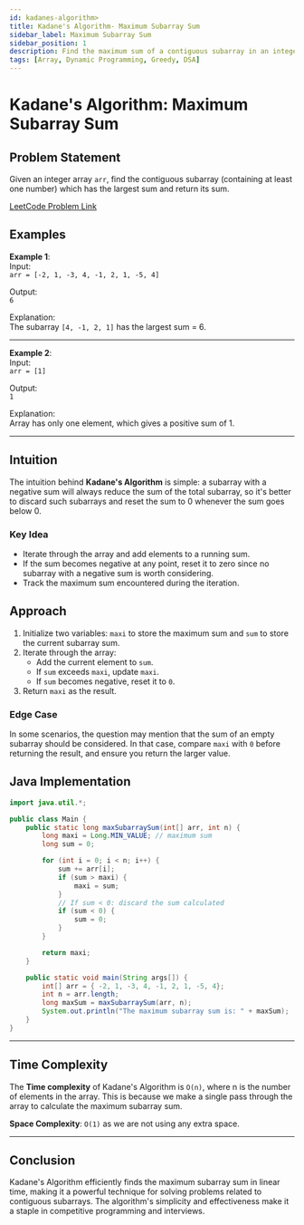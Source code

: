 ```yaml
---
id: kadanes-algorithm>
title: Kadane's Algorithm- Maximum Subarray Sum
sidebar_label: Maximum Subarray Sum
sidebar_position: 1
description: Find the maximum sum of a contiguous subarray in an integer array.
tags: [Array, Dynamic Programming, Greedy, DSA]
---
```


# Kadane's Algorithm: Maximum Subarray Sum

## Problem Statement
Given an integer array `arr`, find the contiguous subarray (containing at least one number) which has the largest sum and return its sum.

[LeetCode Problem Link](https://leetcode.com/problems/maximum-subarray/description/)

## Examples

**Example 1**:  
Input:  
`arr = [-2, 1, -3, 4, -1, 2, 1, -5, 4]`

Output:  
`6`

Explanation:  
The subarray `[4, -1, 2, 1]` has the largest sum = 6.

---

**Example 2**:  
Input:  
`arr = [1]`

Output:  
`1`

Explanation:  
Array has only one element, which gives a positive sum of 1.

---

## Intuition
The intuition behind **Kadane's Algorithm** is simple: a subarray with a negative sum will always reduce the sum of the total subarray, so it's better to discard such subarrays and reset the sum to 0 whenever the sum goes below 0.

### Key Idea
- Iterate through the array and add elements to a running sum.
- If the sum becomes negative at any point, reset it to zero since no subarray with a negative sum is worth considering.
- Track the maximum sum encountered during the iteration.

## Approach
1. Initialize two variables: `maxi` to store the maximum sum and `sum` to store the current subarray sum.
2. Iterate through the array:
   - Add the current element to `sum`.
   - If `sum` exceeds `maxi`, update `maxi`.
   - If `sum` becomes negative, reset it to `0`.
3. Return `maxi` as the result.

### Edge Case
In some scenarios, the question may mention that the sum of an empty subarray should be considered. In that case, compare `maxi` with `0` before returning the result, and ensure you return the larger value.

## Java Implementation

```java
import java.util.*;

public class Main {
    public static long maxSubarraySum(int[] arr, int n) {
        long maxi = Long.MIN_VALUE; // maximum sum
        long sum = 0;

        for (int i = 0; i < n; i++) {
            sum += arr[i];
            if (sum > maxi) {
                maxi = sum;
            }
            // If sum < 0: discard the sum calculated
            if (sum < 0) {
                sum = 0;
            }
        }

        return maxi;
    }

    public static void main(String args[]) {
        int[] arr = { -2, 1, -3, 4, -1, 2, 1, -5, 4};
        int n = arr.length;
        long maxSum = maxSubarraySum(arr, n);
        System.out.println("The maximum subarray sum is: " + maxSum);
    }
}

```

---
## Time Complexity
The **Time complexity** of Kadane's Algorithm is `O(n)`, where n is the number of elements in the array. This is because we make a single pass through the array to calculate the maximum subarray sum.

**Space Complexity**: `O(1)` as we are not using any extra space.

---
## Conclusion
Kadane's Algorithm efficiently finds the maximum subarray sum in linear time, making it a powerful technique for solving problems related to contiguous subarrays. The algorithm's simplicity and effectiveness make it a staple in competitive programming and interviews.